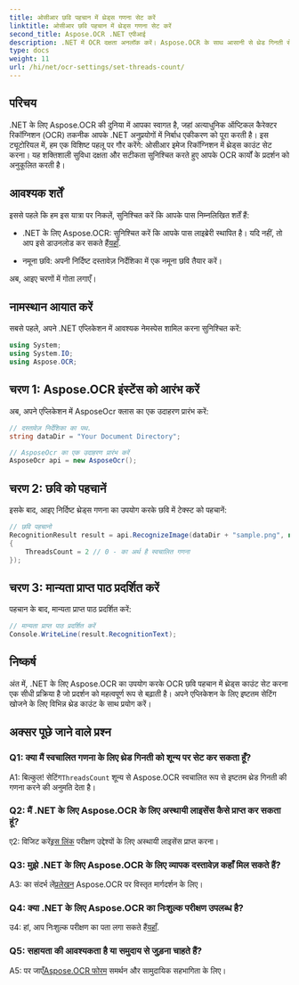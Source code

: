 ```yaml
---
title: ओसीआर छवि पहचान में थ्रेड्स गणना सेट करें
linktitle: ओसीआर छवि पहचान में थ्रेड्स गणना सेट करें
second_title: Aspose.OCR .NET एपीआई
description: .NET में OCR दक्षता अनलॉक करें। Aspose.OCR के साथ आसानी से थ्रेड गिनती सेट करें। सटीकता और गति बढ़ाएँ।
type: docs
weight: 11
url: /hi/net/ocr-settings/set-threads-count/
---
```

## परिचय

.NET के लिए Aspose.OCR की दुनिया में आपका स्वागत है, जहां अत्याधुनिक ऑप्टिकल कैरेक्टर रिकॉग्निशन (OCR) तकनीक आपके .NET अनुप्रयोगों में निर्बाध एकीकरण को पूरा करती है। इस ट्यूटोरियल में, हम एक विशिष्ट पहलू पर गौर करेंगे: ओसीआर इमेज रिकॉग्निशन में थ्रेड्स काउंट सेट करना। यह शक्तिशाली सुविधा दक्षता और सटीकता सुनिश्चित करते हुए आपके OCR कार्यों के प्रदर्शन को अनुकूलित करती है।

## आवश्यक शर्तें

इससे पहले कि हम इस यात्रा पर निकलें, सुनिश्चित करें कि आपके पास निम्नलिखित शर्तें हैं:

-  .NET के लिए Aspose.OCR: सुनिश्चित करें कि आपके पास लाइब्रेरी स्थापित है। यदि नहीं, तो आप इसे डाउनलोड कर सकते हैं[यहाँ](https://releases.aspose.com/ocr/net/).

- नमूना छवि: अपनी निर्दिष्ट दस्तावेज़ निर्देशिका में एक नमूना छवि तैयार करें।

अब, आइए चरणों में गोता लगाएँ।

## नामस्थान आयात करें

सबसे पहले, अपने .NET एप्लिकेशन में आवश्यक नेमस्पेस शामिल करना सुनिश्चित करें:

```csharp
using System;
using System.IO;
using Aspose.OCR;
```

## चरण 1: Aspose.OCR इंस्टेंस को आरंभ करें

अब, अपने एप्लिकेशन में AsposeOcr क्लास का एक उदाहरण प्रारंभ करें:

```csharp
// दस्तावेज़ निर्देशिका का पथ.
string dataDir = "Your Document Directory";

// AsposeOcr का एक उदाहरण प्रारंभ करें
AsposeOcr api = new AsposeOcr();
```

## चरण 2: छवि को पहचानें

इसके बाद, आइए निर्दिष्ट थ्रेड्स गणना का उपयोग करके छवि में टेक्स्ट को पहचानें:

```csharp
// छवि पहचानो
RecognitionResult result = api.RecognizeImage(dataDir + "sample.png", new RecognitionSettings
{
    ThreadsCount = 2 // 0 - का अर्थ है स्वचालित गणना
});
```

## चरण 3: मान्यता प्राप्त पाठ प्रदर्शित करें

पहचान के बाद, मान्यता प्राप्त पाठ प्रदर्शित करें:

```csharp
// मान्यता प्राप्त पाठ प्रदर्शित करें
Console.WriteLine(result.RecognitionText);
```

## निष्कर्ष

अंत में, .NET के लिए Aspose.OCR का उपयोग करके OCR छवि पहचान में थ्रेड्स काउंट सेट करना एक सीधी प्रक्रिया है जो प्रदर्शन को महत्वपूर्ण रूप से बढ़ाती है। अपने एप्लिकेशन के लिए इष्टतम सेटिंग खोजने के लिए विभिन्न थ्रेड काउंट के साथ प्रयोग करें।

## अक्सर पूछे जाने वाले प्रश्न

### Q1: क्या मैं स्वचालित गणना के लिए थ्रेड गिनती को शून्य पर सेट कर सकता हूँ?

 A1: बिल्कुल! सेटिंग`ThreadsCount` शून्य से Aspose.OCR स्वचालित रूप से इष्टतम थ्रेड गिनती की गणना करने की अनुमति देता है।

### Q2: मैं .NET के लिए Aspose.OCR के लिए अस्थायी लाइसेंस कैसे प्राप्त कर सकता हूं?

 ए2: विजिट करें[इस लिंक](https://purchase.aspose.com/temporary-license/) परीक्षण उद्देश्यों के लिए अस्थायी लाइसेंस प्राप्त करना।

### Q3: मुझे .NET के लिए Aspose.OCR के लिए व्यापक दस्तावेज़ कहाँ मिल सकते हैं?

 A3: का संदर्भ लें[प्रलेखन](https://reference.aspose.com/ocr/net/) Aspose.OCR पर विस्तृत मार्गदर्शन के लिए।

### Q4: क्या .NET के लिए Aspose.OCR का निःशुल्क परीक्षण उपलब्ध है?

 उ4: हां, आप निःशुल्क परीक्षण का पता लगा सकते हैं[यहाँ](https://releases.aspose.com/).

### Q5: सहायता की आवश्यकता है या समुदाय से जुड़ना चाहते हैं?

 A5: पर जाएँ[Aspose.OCR फोरम](https://forum.aspose.com/c/ocr/16) समर्थन और सामुदायिक सहभागिता के लिए।